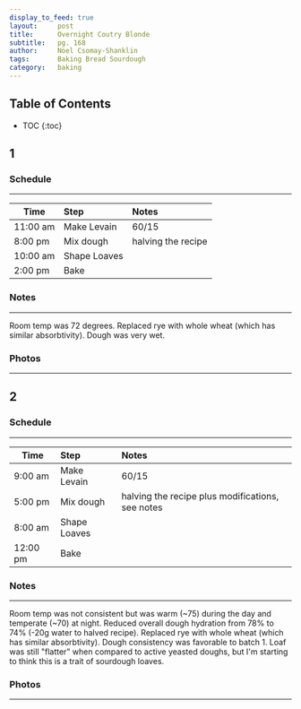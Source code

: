 ```yaml
---
display_to_feed: true
layout:     post
title:      Overnight Coutry Blonde
subtitle:   pg. 168
author:     Noel Csomay-Shanklin
tags: 		Baking Bread Sourdough
category:   baking
---
```

## Table of Contents
* TOC
{:toc}

## 1
### Schedule
---

Time             | Step | Notes |
|----------------|:------|:--------------|
11:00 am | Make Levain | 60/15
8:00 pm  | Mix dough   | halving the recipe
10:00 am | Shape Loaves | 
2:00 pm  | Bake | 

### Notes
---

Room temp was 72 degrees. Replaced rye with whole wheat (which has similar absorbtivity). Dough was very wet.

### Photos
---
<script src="https://cdn.jsdelivr.net/npm/publicalbum@latest/embed-ui.min.js" async></script>
<div class="pa-carousel-widget" style="width:100%; height:480px; display:none;"
  data-link="https://photos.app.goo.gl/5WeEfcE8ASvmHPfa9"
  data-title="Country Blonde"
  data-description="6 new photos added to shared album"
  data-delay="120">
  <object data="https://lh3.googleusercontent.com/9upVvGEvrnEMWn6JIqMIVxDnLFzkFrtaknpeWEmu2VjG1vRJoUqyJtdbo8Pxp6SelnK5_HHVBd_f13eWxtV9mK9Cn7WL9sEDYRs5sgsedt81pRUplmPQ6bOuDDbZ8SPOJXbgehgFdTg=w1920-h1080"></object>
  <object data="https://lh3.googleusercontent.com/uBAeAneTTNczM6dsfi54g3i3Yyls4_4_QeL7fqG0bHNSqw7_4wDwxw_nHuV_JJbtxApvSRb1N6CeMMZqv74qWsa6hsFkixVofF5KNuQibCP0shRrSYTQJAnBysUpEArnnz-OOCJztWo=w1920-h1080"></object>
  <object data="https://lh3.googleusercontent.com/it-NmO0y-3VcEDaMUKDPZXYbl2utPYyGjUdcr1nENKwBql6FXcbSmGrlc85WfpPL6a8dZevJy_04lC7ycgU4Q35tFT9dICx7e7DDEb2LfVWIPulJomKalmMvGOPbJo2QIL63pJ63Xho=w1920-h1080"></object>
</div>


## 2
### Schedule
---

Time             | Step | Notes |
|----------------|:------|:--------------|
9:00 am | Make Levain | 60/15
5:00 pm  | Mix dough   | halving the recipe plus modifications, see notes
8:00 am | Shape Loaves | 
12:00 pm  | Bake | 

### Notes
---

Room temp was not consistent but was warm (~75) during the day and temperate (~70) at night. Reduced overall dough hydration from 78% to 74% (-20g water to halved recipe). Replaced rye with whole wheat (which has similar absorbtivity). Dough consistency was favorable to batch 1. Loaf was still "flatter" when compared to active yeasted doughs, but I'm starting to think this is a trait of sourdough loaves.


### Photos
---
<script src="https://cdn.jsdelivr.net/npm/publicalbum@latest/embed-ui.min.js" async></script>
<div class="pa-carousel-widget" style="width:100%; height:480px; display:none;"
  data-link="https://photos.app.goo.gl/5WeEfcE8ASvmHPfa9"
  data-title="Country Blonde"
  data-description="6 new photos added to shared album"
  data-delay="120">
  <object data="https://lh3.googleusercontent.com/PN_KSIDoEAsN5tQkuA-d02_rMo9uNkIBi_CGHwAbgfXC-6k7idyjD8QtNFSKHZbkoMK_IrpPCrDK6oLrNzVBYCPmE1RORgW-Ge_gJLiFUgPkCLf0CLwRElLzBNCOflHY8aGjCt5dd4k=w1920-h1080"></object>
  <object data="https://lh3.googleusercontent.com/dbyjOWwqNkmjo1t0Un22RWy2KAm2pYt8aASNwEkeaH694_JIu_noejrnrdo9YXoPzY4itIZ2pZlpbHYhy4vZPtvnR8smnYa4SilB714UbGNTxc59cOVRTMVIzeF7Z9wkEcaNtpTM81I=w1920-h1080"></object>
  <object data="https://lh3.googleusercontent.com/HwX-16l-d3aaZ-K4gu4V89ivFa1Us-WObUgBp020XAim-fB4X6KAXiAvSS8lbx0gYfNABfwsQSoTVzrZ1HZD1rGJ4evIBnqcSUo25JkOtfjrK8JlFdvpHeMP4T9ACuY6NguN6gkoOB4=w1920-h1080"></object>
</div>